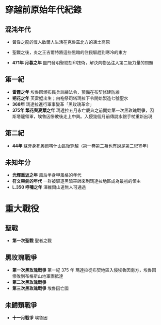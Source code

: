 # 穿越前原始年代紀錄

## 混沌年代

- 黃昏之龍的僕人敏爾人生活在克魯茲北方的凍土高原  
- 聖戰之後，炎之王吉爾特將這些黑暗的住民驅趕到寒冷的東方

- **471年 月暮之年** 圖門發明聖紋刻印技術，解決向物品注入第二級力量的問題

## 第一紀

- **雷霆之年** 埃魯因頒布民兵訓練法令，預備在布契修建防線
- **朔花之年** 芙雷婭出生；白袍祭司塔瑪拉下令開始製造七號聖水
- **368年** 瑪達拉進行軍事變革「黑玫瑰革命」
- **375年 繁花與夏葉之年** 瑪達拉五月永亡慶典之前開始第一次黑玫瑰戰爭，因斯塔龍領軍，埃魯因慘敗後走上中興。入侵幾個月前傳說水銀手杖重新出現

## 第二紀

- **44年** 蘇菲身死奧爾喀什山區後穿越（第一卷第二幕也有說是第二紀19年）

## 未知年分

- **光輝重返之年** 風后半身甲風格的年代
- **符文與劍的年代** 一群被驅逐黑暗巫師來到瑪達拉地區成為最初的領主
- **L.350 呼嘯之年** 澤維爾山道無人可通過

# 重大戰役

## 聖戰

- **第一次聖戰** 聖者之戰

## 黑玫瑰戰爭

- **第一次黑玫瑰戰爭** 第一紀 375 年 瑪達拉從布契地區入侵埃魯因南方，埃魯因慘敗到布格斯山地軍團抵達
- **第二次黑玫瑰戰爭**
- **第三次黑玫瑰戰爭** 埃魯因亡國

## 未歸類戰爭

- **十一月戰爭** 埃魯因